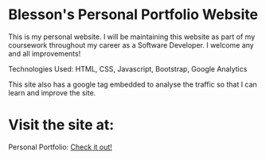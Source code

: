 # Blesson's Personal Portfolio Website 

 This is my personal website. I will be maintaining this website as part of my coursework throughout my career as a Software Developer. I welcome any and all improvements!

 Technologies Used: HTML, CSS, Javascript, Bootstrap, Google Analytics

 This site also has a google tag embedded to analyse the traffic so that I can learn and improve the site. 


 # Visit the site at:
 Personal Portfolio: [Check it out!](https://www.blessonktomy.tech/)

